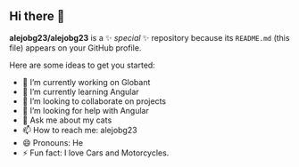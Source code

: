 ## Hi there 👋


**alejobg23/alejobg23** is a ✨ _special_ ✨ repository because its `README.md` (this file) appears on your GitHub profile.

Here are some ideas to get you started:

- 🔭 I’m currently working on Globant
- 🌱 I’m currently learning Angular
- 👯 I’m looking to collaborate on projects
- 🤔 I’m looking for help with Angular
- 💬 Ask me about my cats
- 📫 How to reach me: alejobg23
- 😄 Pronouns: He
- ⚡ Fun fact: I love Cars and Motorcycles.

